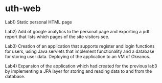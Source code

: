 # uth-web
Lab1)  Static personal HTML page

Lab2)  Add of google analytics to the personal page and exporting a pdf report that lists which pages of the site visitors see.

Lab3)  Creation of an application that supports register and login functions for users,
       using Java servlets that implement functionality and a database for storing user data.
       Deploying of the application to an VM of Okeanos.
       
Lab4)  Expansion of the application which had created for the previous lab3 by implementing a JPA layer for storing and reading data 
       to and from the database.
